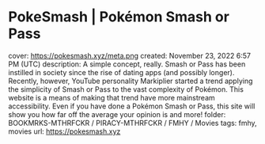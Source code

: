 # PokeSmash | Pokémon Smash or Pass

cover: https://pokesmash.xyz/meta.png
created: November 23, 2022 6:57 PM (UTC)
description: A simple concept, really. Smash or Pass has been instilled in society since the rise of dating apps (and possibly longer). Recently, however, YouTube personality Markiplier started a trend applying the simplicity of Smash or Pass to the vast complexity of Pokémon.   This website is a means of making that trend have more mainstream accessibility.   Even if you have done a Pokémon Smash or Pass, this site will show you how far off the average your opinion is and more!
folder: BOOKMRKS-MTHRFCKR / PIRACY-MTHRFCKR / FMHY / Movies
tags: fmhy, movies
url: https://pokesmash.xyz